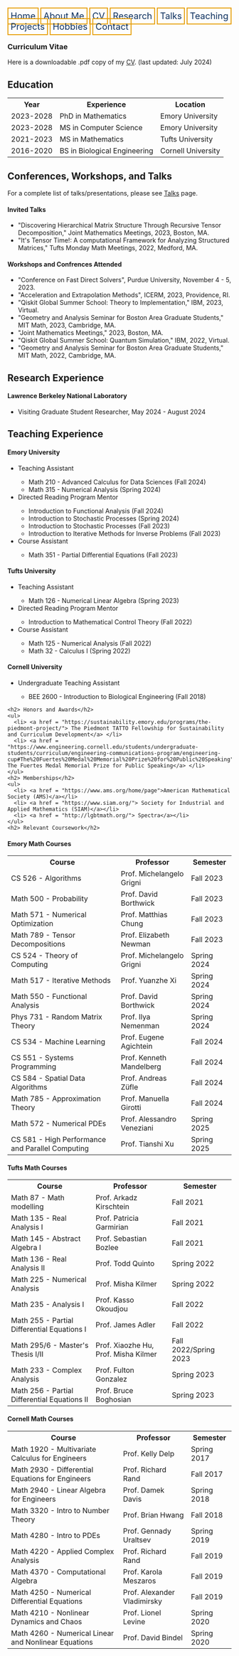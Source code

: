 <html lang="en-US">
<head>
<style>
th, td {
  border-style: none;

body {
  margin: 0;
  font-family: Arial, Helvetica, sans-serif;
}

.topnav {
  overflow: hidden;
  background-color: #333;
}

.topnav a {
  float: left;
  color: #0E315F;
  border:2px solid #E69F0A;
  text-align: center;
  padding: 20px 24px;
  text-decoration: none;
  font-size: 17px;
}

.topnav a:hover {
  background-color: #ddd;
  color: black;
}

.topnav a.active {
  background-color: #04AA6D;
  color: white;
}
}
</style>
</head>
<body>
 
  
 <div class= "topnav">
  <a style = "color: #0E315F; font-size: 20px; border: 2px solid #E69F0A; padding: 5px; text-decoration: none;" href="mtscott.github.io/index.md">Home</a>
  <a style = "color: #0E315F; font-size: 20px; border: 2px solid #E69F0A; padding: 5px; text-decoration: none;" href="/about.html">About Me</a>
  <a style = "color: #0E315F; font-size: 20px; border: 2px solid #E69F0A; padding: 5px; text-decoration: none;" href="/vita.html">CV</a>
  <a style = "color: #0E315F; font-size: 20px; border: 2px solid #E69F0A; padding: 5px; text-decoration: none;" href="/research.html">Research</a>
  <a style = "color: #0E315F; font-size: 20px; border: 2px solid #E69F0A; padding: 5px; text-decoration: none;" href="/talks.html">Talks</a>
  <a style = "color: #0E315F; font-size: 20px; border: 2px solid #E69F0A; padding: 5px; text-decoration: none;" href="/teaching.html">Teaching</a>
  <a style = "color: #0E315F; font-size: 20px; border: 2px solid #E69F0A; padding: 5px; text-decoration: none;" href="/projects.html">Projects</a>
  <a style = "color: #0E315F; font-size: 20px; border: 2px solid #E69F0A; padding: 5px; text-decoration: none;" href="/hobbies.html">Hobbies</a>
  <a style = "color: #0E315F; font-size: 20px; border: 2px solid #E69F0A; padding: 5px; text-decoration: none;" href="/contact.html">Contact</a>
 </div>

  <section>
  <article>
    <h1>Curriculum Vitae</h1>
    <p> Here is a downloadable .pdf copy of my <a  href = "CV_MitchellScott.pdf" target="_blank"> CV</a>. (last updated: July 2024)</p>
    <h2> Education</h2>
    <table>
      <tr>
    <th>Year</th>
    <th>Experience</th>
    <th>Location</th>
  </tr>
      <tr>
    <td>2023-2028</td>
    <td>PhD in Mathematics</td>
    <td>Emory University</td>
  </tr>
      <tr>
    <td>2023-2028</td>
    <td>MS in Computer Science</td>
    <td>Emory University</td>
  </tr>
      <tr>
    <td>2021-2023</td>
    <td>MS in Mathematics</td>
    <td>Tufts University</td>
  </tr>
  <tr>
    <td>2016-2020</td>
    <td>BS in Biological Engineering</td>
    <td>Cornell University</td>
  </tr>
    </table>
    <h2> Conferences, Workshops, and Talks</h2>
    <p> For a complete list of talks/presentations, please see  <a href="/talks.html">Talks</a> page.</p>
    <h4> Invited Talks </h4>
    <ul>
      <li>"Discovering Hierarchical Matrix Structure Through Recursive Tensor Decomposition," Joint Mathematics Meetings, 2023, Boston, MA.</li>
      <li>"It's Tensor Time!: A computational Framework for Analyzing Structured Matrices," Tufts Monday Math Meetings, 2022, Medford, MA.</li>
    </ul>
    <h4> Workshops and Confrences Attended </h4>
    <ul>
      <li>"Conference on Fast Direct Solvers", Purdue University, November 4 - 5, 2023.</li>
      <li>"Acceleration and Extrapolation Methods", ICERM, 2023, Providence, RI. </li>
      <li>"Qiskit Global Summer School: Theory to Implementation," IBM, 2023, Virtual.  </li>
      <li>"Geometry and Analysis Seminar for Boston Area Graduate Students," MIT Math, 2023, Cambridge, MA. </li>
      <li>"Joint Mathematics Meetings," 2023, Boston, MA.</li>
      <li>"Qiskit Global Summer School: Quantum Simulation," IBM, 2022, Virtual.  </li>
      <li>"Geometry and Analysis Seminar for Boston Area Graduate Students," MIT Math, 2022, Cambridge, MA. </li>
    </ul>
    <h2> Research Experience</h2>
    <h4> Lawrence Berkeley National Laboratory </h4>
      <ul>
        <li> Visiting Graduate Student Researcher, May 2024 - August 2024 </li>
      </ul>
    <h2> Teaching Experience</h2>
    <h4> Emory University </h4>
    <ul>
      <li>Teaching Assistant </li>
      <ul>
        <li>Math 210 - Advanced Calculus for Data Sciences (Fall 2024)</li>
        <li>Math 315 - Numerical Analysis (Spring 2024)</li>
      </ul>
      <li>Directed Reading Program Mentor</li>
      <ul>
        <li>Introduction to Functional Analysis (Fall 2024)</li>
        <li>Introduction to Stochastic Processes (Spring 2024)</li>
        <li>Introduction to Stochastic Processes (Fall 2023)</li>
        <li>Introduction to Iterative Methods for Inverse Problems (Fall 2023)</li>
      </ul>
      <li> Course Assistant </li>
      <ul>
        <li>Math 351 - Partial Differential Equations (Fall 2023)</li>
      </ul>
    </ul>
    <h4> Tufts University </h4>
    <ul>
      <li>Teaching Assistant </li>
      <ul>
        <li>Math 126 - Numerical Linear Algebra (Spring 2023)</li>
      </ul>
      <li>Directed Reading Program Mentor</li>
      <ul>
        <li>Introduction to Mathematical Control Theory (Fall 2022)</li>
      </ul>
      <li> Course Assistant </li>
      <ul>
        <li>Math 125 - Numerical Analysis (Fall 2022)</li>
        <li>Math 32 - Calculus I (Spring 2022)</li>
      </ul>
    </ul>
    <h4> Cornell University </h4>
    <ul>
        <li> Undergraduate Teaching Assistant</li>
        <ul>
            <li>BEE 2600 - Introduction to Biological Engineering (Fall 2018)</li>
        </ul>
    </ul>

    <h2> Honors and Awards</h2>
    <ul> 
      <li> <a href = "https://sustainability.emory.edu/programs/the-piedmont-project/"> The Piedmont TATTO Fellowship for Sustainability and Curriculum Development</a> </li>
      <li> <a href = "https://www.engineering.cornell.edu/students/undergraduate-students/curriculum/engineering-communications-program/engineering-cup#The%20Fuertes%20Medal%20Memorial%20Prize%20for%20Public%20Speaking"> The Fuertes Medal Memorial Prize for Public Speaking</a> </li>
    </ul>
    <h2> Memberships</h2>
    <ul> 
      <li> <a href = "https://www.ams.org/home/page">American Mathematical Society (AMS)</a></li>
      <li> <a href = "https://www.siam.org/"> Society for Industrial and Applied Mathematics (SIAM)</a></li>
      <li> <a href = "http://lgbtmath.org/"> Spectra</a></li>
    </ul>
    <h2> Relevant Coursework</h2>
<h4>Emory Math Courses </h4>
<table>
  <tr>
    <th>Course</th>
    <th>Professor</th>
    <th>Semester</th>
  </tr>
  <tr>
    <td>CS 526 - Algorithms</td>
    <td>Prof. Michelangelo Grigni</td>
    <td>Fall 2023</td>
  </tr>
  <tr>
    <td>Math 500 - Probability</td>
    <td>Prof. David Borthwick</td>
    <td>Fall 2023</td>
  </tr>
  <tr>
    <td>Math 571 - Numerical Optimization</td>
    <td>Prof. Matthias Chung</td>
    <td>Fall 2023</td>
  </tr>
  <tr>
    <td>Math 789 - Tensor Decompositions</td>
    <td>Prof. Elizabeth Newman</td>
    <td>Fall 2023</td>
  </tr>
  <tr>
    <td>CS 524 - Theory of Computing</td>
    <td>Prof. Michelangelo Grigni</td>
    <td>Spring 2024</td>
  </tr>
  <tr>
    <td>Math 517 - Iterative Methods</td>
    <td>Prof. Yuanzhe Xi</td>
    <td>Spring 2024</td>
  </tr>
  <tr>
    <td>Math 550 - Functional Analysis</td>
    <td>Prof. David Borthwick</td>
    <td>Spring 2024</td>
  </tr>
  <tr>
    <td>Phys 731 - Random Matrix Theory</td>
    <td>Prof. Ilya Nemenman</td>
    <td>Spring 2024</td>
  </tr>
  <tr>
    <td>CS 534 - Machine Learning</td>
    <td>Prof. Eugene Agichtein</td>
    <td>Fall 2024</td>
  </tr>
  <tr>
    <td>CS 551 - Systems Programming</td>
    <td>Prof. Kenneth Mandelberg </td>
    <td>Fall 2024</td>
  </tr> 
  <tr>
    <td>CS 584 - Spatial Data Algorithms</td>
    <td>Prof. Andreas Z&uuml;fle </td>
    <td>Fall 2024</td>
  </tr> 
  <tr>
    <td>Math 785 - Approximation Theory</td>
    <td>Prof. Manuella Girotti</td>
    <td>Fall 2024</td>
  </tr>
  <tr>
    <td>Math 572 - Numerical PDEs</td>
    <td>Prof. Alessandro Veneziani</td>
    <td>Spring 2025</td>
  </tr>
  <tr>
    <td>CS 581 - High Performance and Parallel Computing</td>
    <td>Prof. Tianshi Xu</td>
    <td>Spring 2025</td>
  </tr>
</table> 
<h4>Tufts Math Courses </h4>
<table>
  <tr>
    <th>Course</th>
    <th>Professor</th>
    <th>Semester</th>
  </tr>
  <tr>
    <td>Math 87 - Math modelling</td>
    <td>Prof. Arkadz Kirschtein</td>
    <td>Fall 2021</td>
  </tr>
  <tr>
    <td>Math 135 - Real Analysis I</td>
    <td>Prof. Patricia Garmirian</td>
    <td>Fall 2021</td>
  </tr>
  <tr>
    <td>Math 145 - Abstract Algebra I</td>
    <td>Prof. Sebastian Bozlee</td>
    <td>Fall 2021</td>
  </tr>
  <tr>
    <td>Math 136 - Real Analysis II</td>
    <td>Prof. Todd Quinto</td>
    <td>Spring 2022</td>
  </tr>
  <tr>
    <td>Math 225 - Numerical Analysis</td>
    <td>Prof. Misha Kilmer</td>
    <td>Spring 2022</td>
  </tr>
  <tr>
    <td>Math 235 - Analysis I</td>
    <td>Prof. Kasso Okoudjou</td>
    <td>Fall 2022</td>
  </tr>
  <tr>
    <td>Math 255 - Partial Differential Equations I</td>
    <td>Prof. James Adler</td>
    <td>Fall 2022</td>
  </tr>
  <tr>
    <td>Math 295/6 - Master's Thesis I/II</td>
    <td>Prof. Xiaozhe Hu, Prof. Misha Kilmer</td>
    <td>Fall 2022/Spring 2023</td>
  </tr>
  <tr>
    <td>Math 233 - Complex Analysis</td>
    <td>Prof. Fulton Gonzalez</td>
    <td>Spring 2023</td>
  </tr>
  <tr>
    <td>Math 256 - Partial Differential Equations II</td>
    <td>Prof. Bruce Boghosian </td>
    <td>Spring 2023</td>
  </tr> 
</table>
<h4> Cornell Math Courses</h4>
<table>
  <tr>
    <th>Course</th>
    <th>Professor</th>
    <th>Semester</th>
  </tr>
  <tr>
    <td>Math 1920 - Multivariate Calculus for Engineers</td>
    <td>Prof. Kelly Delp</td>
    <td>Spring 2017</td>
  </tr>
  <tr>
    <td>Math 2930 - Differential Equations for Engineers</td>
    <td>Prof. Richard Rand</td>
    <td>Fall 2017</td>
  </tr>
  <tr>
    <td>Math 2940 - Linear Algebra for Engineers</td>
    <td>Prof. Damek Davis</td>
    <td>Spring 2018</td>
  </tr>
  <tr>
    <td>Math 3320 - Intro to Number Theory</td>
    <td>Prof. Brian Hwang</td>
    <td>Fall 2018</td>
  </tr>
  <tr>
    <td>Math  4280 - Intro to PDEs</td>
    <td>Prof. Gennady Uraltsev</td>
    <td>Spring 2019</td>
  </tr>
  <tr>
    <td>Math  4220 - Applied Complex Analysis</td>
    <td>Prof. Richard Rand</td>
    <td>Fall 2019</td>
  </tr>
  <tr>
    <td>Math  4370 - Computational Algebra</td>
    <td>Prof. Karola Meszaros</td>
    <td>Fall 2019</td>
  </tr>
  <tr>
    <td>Math 4250 - Numerical Differential Equations</td>
    <td>Prof. Alexander Vladimirsky</td>
    <td>Fall 2019</td>
  </tr>
  <tr>
    <td>Math 4210 - Nonlinear Dynamics and Chaos</td>
    <td>Prof. Lionel Levine</td>
    <td>Spring 2020</td>
  </tr>
  <tr>
    <td>Math 4260 - Numerical Linear and Nonlinear Equations</td>
    <td>Prof. David Bindel</td>
    <td>Spring 2020</td>
  </tr>
</table>
  </article>

</section>


</body>
</html>
